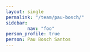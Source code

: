 ```yaml
---
layout: single
permalink: "/team/pau-bosch/"
sidebar:
        nav: "foo"
person_profile: true
person: Pau Bosch Santos
---
```

